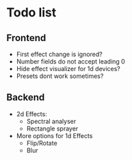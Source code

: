 # Todo list

## Frontend

- First effect change is ignored?
- Number fields do not accept leading 0
- Hide effect visualizer for 1d devices?
- Presets dont work sometimes?

## Backend

- 2d Effects:
  - Spectral analyser
  - Rectangle sprayer
- More options for 1d Effects
  - Flip/Rotate
  - Blur
